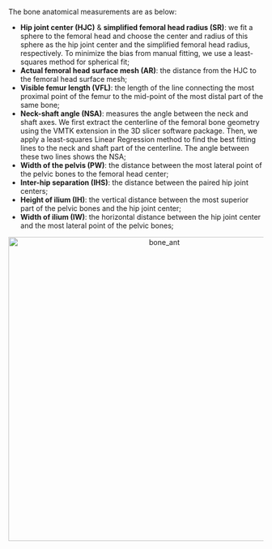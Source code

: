 The bone anatomical measurements are as below:

* **Hip joint center (HJC)** & **simplified femoral head radius (SR)**: we fit a sphere to the femoral head and choose the center and radius of this sphere as the hip joint center and the simplified femoral head radius, respectively. To minimize the bias from manual fitting, we use a least-squares method for spherical fit; 
* **Actual femoral head surface mesh (AR)**: the distance from the HJC to the femoral head surface mesh; 
* **Visible femur length (VFL)**:  the length of the line connecting the most proximal point of the femur to the mid-point of the most distal part of the same bone;
* **Neck-shaft angle (NSA)**: measures the angle between the neck and shaft axes. We first extract the centerline of the femoral bone geometry using the VMTK extension in the 3D slicer software package. Then, we apply a least-squares Linear Regression method to find the best fitting lines to the neck and shaft part of the centerline. The angle between these two lines shows the NSA;
* **Width of the pelvis (PW)**: the distance between the most lateral point of the pelvic bones to the femoral head center;
* **Inter-hip separation (IHS)**: the distance between the paired hip joint centers; 
* **Height of ilium (IH)**: the vertical distance between the most superior part of the pelvic bones and the hip joint center; 
* **Width of ilium (IW)**: the horizontal distance between the hip joint center and the most lateral point of the pelvic bones;

<p align="center">
<img width="600" alt="bone_ant" src="https://user-images.githubusercontent.com/45920627/182394952-2a371d4b-2cab-4834-b833-8997ead09466.png">
</p>
